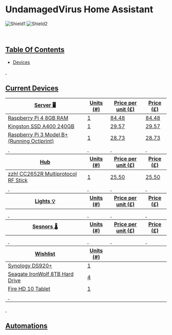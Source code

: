 # UndamagedVirus Home Assistant 
![Shield1](https://img.shields.io/github/commit-activity/y/UndamagedVirus/HomeAssistantConfig)
![Shield2](https://img.shields.io/github/last-commit/UndamagedVirus/HomeAssistantConfig)


<p>&nbsp;</p>

## <u> Table Of Contents <u>
- [Devices](#current-devices)

<p>&nbsp;</p>

## Current Devices

<table>
    <thead>
        <tr>
            <th>Server 🖥</th>
            <th>Units (#)</th>
            <th>Price per unit (£)</th>
            <th>Price (£)</th>
        </tr>
    </thead>
    <tbody>
        <tr>
            <td>Raspberry Pi 4 8GB RAM</td>
            <td>1</td>
            <td>84.48</td>
            <td>84.48</td>
        </tr>
        <tr>
            <td>Kingston SSD A400 240GB</td>
            <td>1</td>
            <td>29.57</td>
            <td>29.57</td>
        </tr>
        <tr>
        <tr>
            <td>Raspberry Pi 3 Model B+ (Running Octiprint)</td>
            <td>1</td>
            <td>28.73</td>
            <td>28.73</td>
        </tr>
        <tr>
            <td>&nbsp;</td>
            <td>&nbsp;</td>
            <td>&nbsp;</td>
            <td>&nbsp;</td>
        </tr>
    </tbody>
    <thead>
        <tr>
            <th>Hub</th>
            <th>Units (#)</th>
            <th>Price per unit (£)</th>
            <th>Price (£)</th>
        </tr>
    </thead>
    <tbody>
        <tr>
            <td>zzh! CC2652R Multiprotocol RF Stick</td>
            <td>1</td>
            <td>25.50</td>
            <td>25.50</td>
        </tr>
        <tr>
            <td>&nbsp;</td>
            <td>&nbsp;</td>
            <td>&nbsp;</td>
            <td>&nbsp;</td>
        </tr>
        </tbody>
    <thead>
        <tr>
            <th>Lights 💡</th>
            <th>Units (#)</th>
            <th>Price per unit (£)</th>
            <th>Price (£)</th>
        </tr>
    </thead>
    <tbody>
        <tr>
            <td></td>
            <td></td>
            <td></td>
            <td></td>
        </tr>
        <tr>
            <td>&nbsp;</td>
            <td>&nbsp;</td>
            <td>&nbsp;</td>
            <td>&nbsp;</td>
        </tr>
        </tbody>
    <thead>
        <tr>
            <th>Sesnors 🌡</th>
            <th>Units (#)</th>
            <th>Price per unit (£)</th>
            <th>Price (£)</th>
        </tr>
    </thead>
    <tbody>
        <tr>
            <td></td>
            <td></td>
            <td></td>
            <td></td>
        </tr>
        <tr>
            <td>&nbsp;</td>
            <td>&nbsp;</td>
            <td>&nbsp;</td>
            <td>&nbsp;</td>
        </tr>
        </tbody>
    <thead>
        <tr>
            <th>Wishlist</th>
            <th>Units (#)</th>
        </tr>
    </thead>
    <tbody>
        <tr>
            <td>Synology DS920+</td>
            <td>1</td>
        </tr>
        <tr>
            <td>Seagate IronWolf 8TB Hard Drive</td>
            <td>4</td>
        </tr>
        <tr>
            <td>Fire HD 10 Tablet</td>
            <td>1</td>
        </tr>
        <tr>
            <td>&nbsp;</td>
        </tr>
    </tbody>
</table>

<p>&nbsp;</p>

## Automations




